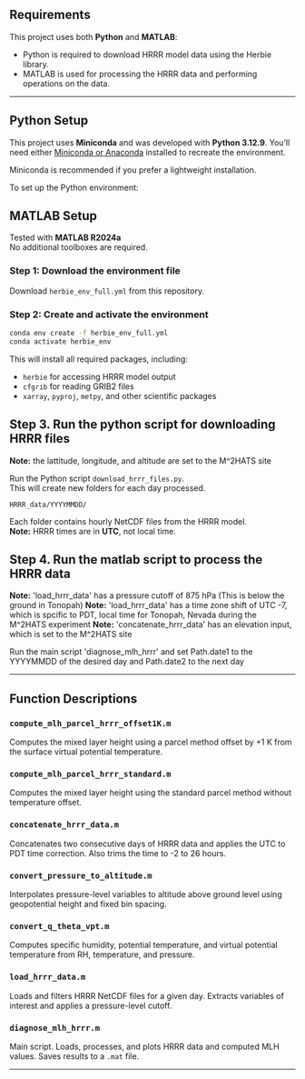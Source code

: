 ## Requirements

This project uses both **Python** and **MATLAB**:

- Python is required to download HRRR model data using the Herbie library.
- MATLAB is used for processing the HRRR data and performing operations on the data.
---

## Python Setup

This project uses **Miniconda** and was developed with **Python 3.12.9**. You’ll need either [Miniconda or Anaconda](https://docs.conda.io/en/latest/miniconda.html#latest-miniconda-installer-links) installed to recreate the environment.

Miniconda is recommended if you prefer a lightweight installation.

To set up the Python environment:

## MATLAB Setup

Tested with **MATLAB R2024a**  
No additional toolboxes are required.

### Step 1: Download the environment file

Download `herbie_env_full.yml` from this repository.

### Step 2: Create and activate the environment

```bash
conda env create -f herbie_env_full.yml
conda activate herbie_env
```

This will install all required packages, including:
- `herbie` for accessing HRRR model output
- `cfgrib` for reading GRIB2 files
- `xarray`, `pyproj`, `metpy`, and other scientific packages

## Step 3. Run the python script for downloading HRRR files

**Note:** the lattitude, longitude, and altitude are set to the M^2HATS site

Run the Python script `download_hrrr_files.py`.  
This will create new folders for each day processed.

```
HRRR_data/YYYYMMDD/
```

Each folder contains hourly NetCDF files from the HRRR model.  
**Note:** HRRR times are in **UTC**, not local time.

## Step 4. Run the matlab script to process the HRRR data

**Note:** 'load_hrrr_data' has a pressure cutoff of 875 hPa (This is below the ground in Tonopah)
**Note:** 'load_hrrr_data' has a time zone shift of UTC -7, which is spcific to PDT, local time for Tonopah, Nevada during the M^2HATS experiment
**Note:** 'concatenate_hrrr_data' has an elevation input, which is set to the M^2HATS site

Run the main script 'diagnose_mlh_hrrr' and set Path.date1 to the YYYYMMDD of the desired day and Path.date2 to the next day 

---

## Function Descriptions

### `compute_mlh_parcel_hrrr_offset1K.m`
Computes the mixed layer height using a parcel method offset by +1 K from the surface virtual potential temperature.

### `compute_mlh_parcel_hrrr_standard.m`
Computes the mixed layer height using the standard parcel method without temperature offset.

### `concatenate_hrrr_data.m`
Concatenates two consecutive days of HRRR data and applies the UTC to PDT time correction. Also trims the time to -2 to 26 hours.

### `convert_pressure_to_altitude.m`
Interpolates pressure-level variables to altitude above ground level using geopotential height and fixed bin spacing.

### `convert_q_theta_vpt.m`
Computes specific humidity, potential temperature, and virtual potential temperature from RH, temperature, and pressure.

### `load_hrrr_data.m`
Loads and filters HRRR NetCDF files for a given day. Extracts variables of interest and applies a pressure-level cutoff.

### `diagnose_mlh_hrrr.m`
Main script. Loads, processes, and plots HRRR data and computed MLH values. Saves results to a `.mat` file.

---
